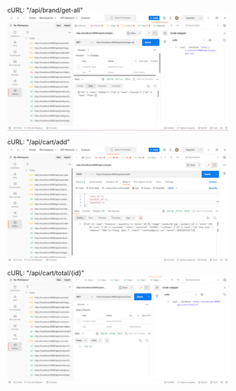 cURL: "/api/brand/get-all"
![brand get all](./cURL/brand-get-all.png)

cURL: "/api/cart/add"
![brand get all](./cURL/cart-add.png)

cURL: "/api/cart/total/{id}"
![brand get all](./cURL/cart-cal-total-by-user-id.png)